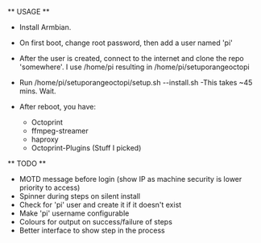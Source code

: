 ** USAGE **

- Install Armbian.
- On first boot, change root password, then add a user named 'pi'
- After the user is created, connect to the internet and clone the repo 'somewhere'.  I use /home/pi resulting in /home/pi/setuporangeoctopi
- Run /home/pi/setuporangeoctopi/setup.sh --install.sh
-This takes ~45 mins.  Wait.

- After reboot, you have:
  - Octoprint
  - ffmpeg-streamer
  - haproxy
  - Octoprint-Plugins (Stuff I picked)

** TODO **
- MOTD message before login (show IP as machine security is lower priority to access)
- Spinner during steps on silent install
- Check for 'pi' user and create it if it doesn't exist
- Make 'pi' username configurable
- Colours for output on success/failure of steps
- Better interface to show step in the process

